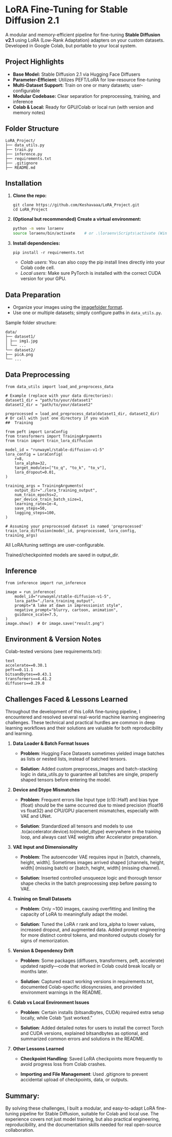 # LoRA Fine-Tuning for Stable Diffusion 2.1

A modular and memory-efficient pipeline for fine-tuning **Stable Diffusion v2.1** using LoRA (Low-Rank Adaptation) adapters on your custom datasets. Developed in Google Colab, but portable to your local system.

##  Project Highlights

- **Base Model:** Stable Diffusion 2.1 via Hugging Face Diffusers
- **Parameter-Efficient**: Utilizes PEFT/LoRA for low-resource fine-tuning
- **Multi-Dataset Support:** Train on one or many datasets; user-configurable
- **Modular Codebase:** Clear separation for preprocessing, training, and inference
- **Colab & Local:** Ready for GPU/Colab or local run (with version and memory notes)

##  Folder Structure
```
LoRA_Project/
├── data_utils.py
├── train.py
├── inference.py
├── requirements.txt
├── .gitignore
├── README.md
```


##  Installation

1. **Clone the repo:**
    ```
    git clone https://github.com/Keshavaaa/LoRA_Project.git
    cd LoRA_Project
    ```

2. **(Optional but recommended) Create a virtual environment:**
    ```bash
    python -m venv loraenv
    source loraenv/bin/activate    # or .\loraenv\Scripts\activate (Windows)
    ```

3. **Install dependencies:**
    ```
    pip install -r requirements.txt
    ```
    - *Colab users*: You can also copy the pip install lines directly into your Colab code cell.
    - *Local users*: Make sure PyTorch is installed with the correct CUDA version for your GPU.

##  Data Preparation

- Organize your images using the [imagefolder format](https://huggingface.co/docs/datasets/image_load#imagefolder).
- Use one or multiple datasets; simply configure paths in `data_utils.py`.

Sample folder structure:
```
data/
├── dataset1/
│ ├── img1.jpg
│ └── ...
└── dataset2/
├── picA.png
└── ...
```

##  Data Preprocessing

```
from data_utils import load_and_preprocess_data

# Example (replace with your data directories):
dataset1_dir = "path/to/your/dataset1"
dataset2_dir = "path/to/your/dataset2"

preprocessed = load_and_preprocess_data(dataset1_dir, dataset2_dir)
# Or call with just one directory if you wish
##  Training

from peft import LoraConfig
from transformers import TrainingArguments
from train import train_lora_diffusion

model_id = "runwayml/stable-diffusion-v1-5"
lora_config = LoraConfig(
    r=8,
    lora_alpha=32,
    target_modules=["to_q", "to_k", "to_v"],
    lora_dropout=0.01,
)

training_args = TrainingArguments(
    output_dir="./lora_training_output",
    num_train_epochs=2,
    per_device_train_batch_size=1,
    learning_rate=1e-4,
    save_steps=50,
    logging_steps=100,
)

# Assuming your preprocessed dataset is named 'preprocessed'
train_lora_diffusion(model_id, preprocessed, lora_config, training_args)
```

All LoRA/tuning settings are user-configurable.

Trained/checkpointed models are saved in output_dir.

##  Inference

```
from inference import run_inference

image = run_inference(
    model_id="runwayml/stable-diffusion-v1-5",
    lora_path="./lora_training_output",
    prompt="A lake at dawn in impressionist style",
    negative_prompt="blurry, cartoon, animation",
    guidance_scale=7.5,
)
image.show()  # Or image.save("result.png")
```
## Environment & Version Notes

Colab-tested versions (see requirements.txt):
```
text
accelerate==0.30.1
peft==0.11.1
bitsandbytes==0.43.1
transformers==4.41.2
diffusers==0.29.0

```
## Challenges Faced & Lessons Learned

Throughout the development of this LoRA fine-tuning pipeline, I encountered and resolved several real-world machine learning engineering challenges. These technical and practical hurdles are common in deep learning workflows and their solutions are valuable for both reproducibility and learning.

1. **Data Loader & Batch Format Issues**
   * **Problem**: Hugging Face Datasets sometimes yielded image batches as lists or nested lists, instead of batched tensors.

   * **Solution**: Added custom preprocess_images and batch-stacking logic in data_utils.py to guarantee all batches are single, properly shaped tensors before entering the model.

2. **Device and Dtype Mismatches**
   * **Problem**: Frequent errors like Input type (c10::Half) and bias type (float) should be the same occurred due to mixed precision (float16 vs float32) and CPU/GPU placement mismatches, especially with VAE and UNet.

   * **Solution**: Standardized all tensors and models to use .to(accelerator.device).to(model_dtype) everywhere in the training loop, and always cast VAE weights after Accelerator preparation.

3. **VAE Input and Dimensionality**
   * **Problem**: The autoencoder VAE requires input in [batch, channels, height, width]. Sometimes images arrived shaped [channels, height, width] (missing batch) or [batch, height, width] (missing channel).

   * **Solution**: Inserted controlled unsqueeze logic and thorough tensor shape checks in the batch preprocessing step before passing to VAE.

4. **Training on Small Datasets**
   * **Problem**: Only ~100 images, causing overfitting and limiting the capacity of LoRA to meaningfully adapt the model.

   * **Solution**: Tuned the LoRA r rank and lora_alpha to lower values, increased dropout, and augmented data. Added prompt engineering for more distinct control tokens, and monitored outputs closely for signs of memorization.

5. **Version & Dependency Drift**
   * **Problem**: Some packages (diffusers, transformers, peft, accelerate) updated rapidly—code that worked in Colab could break locally or months later.

   * **Solution**: Captured exact working versions in requirements.txt, documented Colab-specific idiosyncrasies, and provided environment warnings in the README.

6. **Colab vs Local Environment Issues**
   * **Problem**: Certain installs (bitsandbytes, CUDA) required extra setup locally, while Colab “just worked.”

   * **Solution**: Added detailed notes for users to install the correct Torch and CUDA versions, explained bitsandbytes as optional, and summarized common errors and solutions in the README.

8. **Other Lessons Learned**
   * **Checkpoint Handling**: Saved LoRA checkpoints more frequently to avoid progress loss from Colab crashes.

   * **Importing and File Management**: Used .gitignore to prevent accidental upload of checkpoints, data, or outputs.

## Summary:
By solving these challenges, I built a modular, and easy-to-adapt LoRA fine-tuning pipeline for Stable Diffusion, suitable for Colab and local use. The experience covers not just model training, but also practical engineering, reproducibility, and the documentation skills needed for real open-source collaboration.
